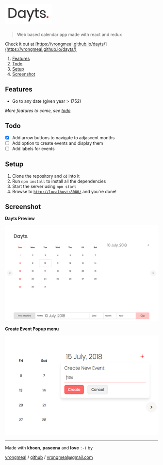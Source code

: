 # [![Dayts Logo](./images/DaytsLogo.png)](https://github.com/vrongmeal/dayts)

> Web based calendar app made with react and redux

Check it out at [https://vrongmeal.github.io/dayts/](https://vrongmeal.github.io/dayts/)

1.  [Features](#features)
2.  [Todo](#todo)
3.  [Setup](#setup)
4.  [Screenshot](#screenshot)

## Features

- Go to any date (given year > 1752)

_More features to come, see [todo](#todo)_

## Todo

- [x] Add arrow buttons to navigate to adjascent months
- [ ] Add option to create events and display them
- [ ] Add labels for events

## Setup

1.  Clone the repository and `cd` into it
2.  Run `npm install` to install all the dependencies
3.  Start the server using `npm start`
4.  Browse to [`http://localhost:8080/`](http://localhost:8080/) and you're done!

## Screenshot

**Dayts Preview**

![Dayts Preview](./images/DaytsPreview.png)

**Create Event Popup menu**

![Create Event Popup menu](./images/CreateEventPopup.png)

---

Made with **khoon**, **paseena** and **love** `:-)` by

[vrongmeal](https://vrongmeal.github.io) / [github](https://github.com/vrongmeal) / [vrongmeal@gmail.com](mailto:vrongmeal@gmail.com)
